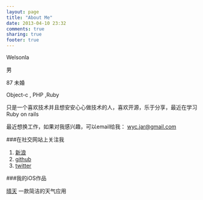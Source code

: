 ```yaml
---
layout: page
title: "About Me"
date: 2013-04-10 23:32
comments: true
sharing: true
footer: true
---
```



Welsonla

男

87 未婚

Object-c , PHP ,Ruby


只是一个喜欢技术并且想安安心心做技术的人，喜欢开源，乐于分享，最近在学习Ruby on rails

最近想换工作，如果对我感兴趣，可以email给我： wyc.jar@gmail.com


###在社交网站上关注我
1. [新浪](http://weibo.com/sudobeta)
2. [github](https://github.com/welsonla)
3. [twitter](https://twitter.com/welsonla)

###我的iOS作品

[晴天](https://itunes.apple.com/cn/app/qing-tian/id585544395?mt=8) 一款简洁的天气应用